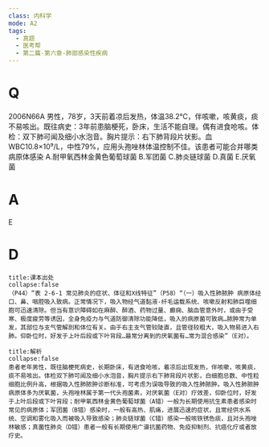 ```yaml
---
class: 内科学
mode: A2
tags:
  - 真题
  - 医考帮
  - 第二篇-第六章-肺部感染性疾病
---
```


# Q
2006N66A 男性，78岁，3天前着凉后发热，体温38.2℃，伴咳嗽，咳黄痰，痰不易咳出。既往病史：3年前患脑梗死，卧床，生活不能自理。偶有进食呛咳。体检：双下肺可闻及细小水泡音。胸片提示：右下肺背段片状影。血WBC10.8×10⁹/L，中性79%，应用头孢唑林体温控制不佳。该患者可能合并哪类病原体感染
A.耐甲氧西林金黄色葡萄球菌
B.军团菌
C.肺炎链球菌
D.真菌
E.厌氧菌

# A
E
# D
```ad-note
title:课本出处
collapse:false
（P44）“表 2-6-1 常见肺炎的症状、体征和X线特征”（P58）“（一）吸入性肺脓肿 病原体经口、鼻、咽腔吸入致病。正常情况下，吸入物经气道黏液-纤毛运载系统、咳嗽反射和肺巨噬细胞可迅速清除。但当有意识障碍如在麻醉、醉酒、药物过量、癫痫、脑血管意外时，或由于受寒、极度疲劳等诱因，全身免疫力与气道防御清除功能降低，吸入的病原菌可致病…脓肿常为单发，其部位与支气管解剖和体位有关。由于右主支气管较陡直，且管径较粗大，吸入物易进入右肺。仰卧位时，好发于上叶后段或下叶背段…最常分离到的厌氧菌有…常为混合感染”（E对）。
```

```ad-summary
title:解析
collapse:false
患者老年男性，既往脑梗死病史，长期卧床，有进食呛咳，着凉后出现发热，伴咳嗽，咳黄痰，痰不易咳出。体检双下肺可闻及细小水泡音，胸片提示右下肺背段片状影，白细胞总数、中性粒细胞比例升高，根据吸入性肺脓肿诊断标准，可考虑为误吸导致的吸入性肺脓肿。吸入性肺脓肿病原体多为厌氧菌，头孢唑林属于第一代头孢菌素，对厌氧菌（E对）疗效差，仰卧位时，好发于上叶后段或下叶背段；耐甲氧西林金黄色葡萄球菌（A错）一般为长期使用抗生素患者感染时常见的病原体；军团菌（B错）感染时，一般有高热、肌痛，进展迅速的症状，且常经供水系统、空调和雾化吸入而被吸入导致感染；肺炎链球菌（C错）感染一般咳铁锈色痰，且对头孢唑林敏感；真菌性肺炎（D错）患者一般有长期使用广谱抗菌药物、免疫抑制剂、抗癌化疗或者放疗史。
```

